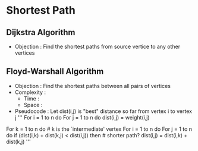 # Shortest Path

## Dijkstra Algorithm
* Objection : Find the shortest paths from source vertice to any other vertices

## Floyd-Warshall Algorithm
* Objection : Find the shortest paths between all pairs of vertices
* Complexity :
  * Time :
  * Space : 
* Pseudocode : 
Let dist(i,j) is "best" distance so far from vertex i to vertex j 
'''
For i = 1 to n do
    For j = 1 to n do
        dist(i,j) = weight(i,j) 

For k = 1 to n do	# k is the `intermediate' vertex
    For i = 1 to n do
        For j = 1 to n do
            if (dist(i,k) + dist(k,j) < dist(i,j)) then	# shorter path?
                dist(i,j) = dist(i,k) + dist(k,j)
'''
